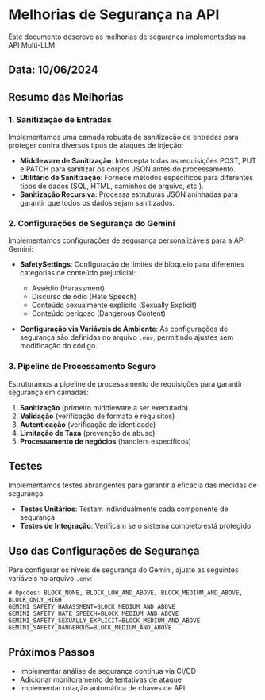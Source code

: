 # Melhorias de Segurança na API

Este documento descreve as melhorias de segurança implementadas na API Multi-LLM.

## Data: 10/06/2024

## Resumo das Melhorias

### 1. Sanitização de Entradas

Implementamos uma camada robusta de sanitização de entradas para proteger contra diversos tipos de ataques de injeção:

- **Middleware de Sanitização**: Intercepta todas as requisições POST, PUT e PATCH para sanitizar os corpos JSON antes do processamento.
- **Utilitário de Sanitização**: Fornece métodos específicos para diferentes tipos de dados (SQL, HTML, caminhos de arquivo, etc.).
- **Sanitização Recursiva**: Processa estruturas JSON aninhadas para garantir que todos os dados sejam sanitizados.

### 2. Configurações de Segurança do Gemini

Implementamos configurações de segurança personalizáveis para a API Gemini:

- **SafetySettings**: Configuração de limites de bloqueio para diferentes categorias de conteúdo prejudicial:
  - Assédio (Harassment)
  - Discurso de ódio (Hate Speech)
  - Conteúdo sexualmente explícito (Sexually Explicit)
  - Conteúdo perigoso (Dangerous Content)

- **Configuração via Variáveis de Ambiente**: As configurações de segurança são definidas no arquivo `.env`, permitindo ajustes sem modificação do código.

### 3. Pipeline de Processamento Seguro

Estruturamos a pipeline de processamento de requisições para garantir segurança em camadas:

1. **Sanitização** (primeiro middleware a ser executado)
2. **Validação** (verificação de formato e requisitos)
3. **Autenticação** (verificação de identidade)
4. **Limitação de Taxa** (prevenção de abuso)
5. **Processamento de negócios** (handlers específicos)

## Testes

Implementamos testes abrangentes para garantir a eficácia das medidas de segurança:

- **Testes Unitários**: Testam individualmente cada componente de segurança
- **Testes de Integração**: Verificam se o sistema completo está protegido

## Uso das Configurações de Segurança

Para configurar os níveis de segurança do Gemini, ajuste as seguintes variáveis no arquivo `.env`:

```env
# Opções: BLOCK_NONE, BLOCK_LOW_AND_ABOVE, BLOCK_MEDIUM_AND_ABOVE, BLOCK_ONLY_HIGH
GEMINI_SAFETY_HARASSMENT=BLOCK_MEDIUM_AND_ABOVE
GEMINI_SAFETY_HATE_SPEECH=BLOCK_MEDIUM_AND_ABOVE
GEMINI_SAFETY_SEXUALLY_EXPLICIT=BLOCK_MEDIUM_AND_ABOVE
GEMINI_SAFETY_DANGEROUS=BLOCK_MEDIUM_AND_ABOVE
```

## Próximos Passos

- Implementar análise de segurança contínua via CI/CD
- Adicionar monitoramento de tentativas de ataque
- Implementar rotação automática de chaves de API 